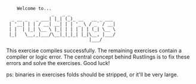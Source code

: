 ```
    Welcome to...                      
                 _   _ _                  
  _ __ _   _ ___| |_| (_)_ __   __ _ ___  
 | '__| | | / __| __| | | '_ \ / _` / __| 
 | |  | |_| \__ \ |_| | | | | | (_| \__ \ 
 |_|   \__,_|___/\__|_|_|_| |_|\__, |___/ 
                               |___/      
```
This exercise compiles successfully. The remaining exercises contain a compiler
or logic error. The central concept behind Rustlings is to fix these errors and
solve the exercises. Good luck!

ps: binaries in exercises folds should be stripped, or it'll be very large.
